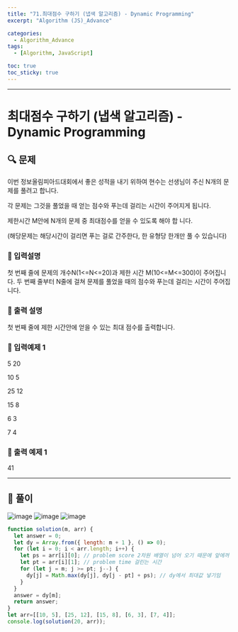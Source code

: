 ```yaml
---
title: "71.최대점수 구하기 (냅색 알고리즘) - Dynamic Programming"
excerpt: "Algorithm (JS)_Advance"

categories:
  - Algorithm_Advance
tags:
  - [Algorithm, JavaScript]

toc: true
toc_sticky: true
---
```


---

# 최대점수 구하기 (냅색 알고리즘) - Dynamic Programming

##  🔍 문제 
이번 정보올림피아드대회에서 좋은 성적을 내기 위하여 현수는 선생님이 주신 N개의 문제를 풀려고 합니다. 

각 문제는 그것을 풀었을 때 얻는 점수와 푸는데 걸리는 시간이 주어지게 됩니다. 

제한시간 M안에 N개의 문제 중 최대점수를 얻을 수 있도록 해야 합 니다. 

(해당문제는 해당시간이 걸리면 푸는 걸로 간주한다, 한 유형당 한개만 풀 수 있습니다)


### 🔹 입력설명
첫 번째 줄에 문제의 개수N(1<=N<=20)과 제한 시간 M(10<=M<=300)이 주어집니다. 두 번째 줄부터 N줄에 걸쳐 문제를 풀었을 때의 점수와 푸는데 걸리는 시간이 주어집니다.

### 🔹 출력 설명
첫 번째 줄에 제한 시간안에 얻을 수 있는 최대 점수를 출력합니다.

### 🔹 입력예제 1
5 20

10 5

25 12

15 8

6 3

7 4

### 🔹 출력 예제 1
41


----

##  📌 풀이

![image](https://user-images.githubusercontent.com/28912774/126085505-6abafc91-4df8-4aa4-b31b-89a36ce7f8a7.png)
![image](https://user-images.githubusercontent.com/28912774/126085508-d83d402f-e43a-4462-8286-64a71b8e36b6.png)
![image](https://user-images.githubusercontent.com/28912774/126085511-f7ca3376-81a1-41de-a180-ed279ec31f05.png)


```js
function solution(m, arr) {
  let answer = 0;
  let dy = Array.from({ length: m + 1 }, () => 0);
  for (let i = 0; i < arr.length; i++) {
    let ps = arr[i][0]; // problem score 2차원 배열이 넘어 오기 때문에 앞에꺼 지정해줌
    let pt = arr[i][1]; // problem time 걸린는 시간
    for (let j = m; j >= pt; j--) {
      dy[j] = Math.max(dy[j], dy[j - pt] + ps); // dy에서 최대값 넣기임
    }
  }
  answer = dy[m];
  return answer;
}
let arr=[[10, 5], [25, 12], [15, 8], [6, 3], [7, 4]];
console.log(solution(20, arr));
```
